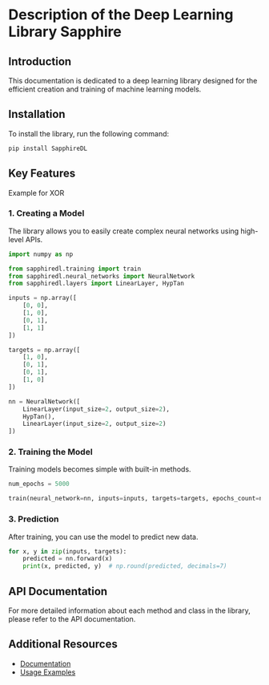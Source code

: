 # Description of the Deep Learning Library Sapphire

## Introduction
This documentation is dedicated to a deep learning library designed for the efficient creation and training of machine learning models.

## Installation
To install the library, run the following command:
```bash
pip install SapphireDL
```

## Key Features
Example for XOR

### 1. Creating a Model
The library allows you to easily create complex neural networks using high-level APIs.

```python
import numpy as np

from sapphiredl.training import train
from sapphiredl.neural_networks import NeuralNetwork
from sapphiredl.layers import LinearLayer, HypTan

inputs = np.array([
    [0, 0],
    [1, 0],
    [0, 1],
    [1, 1]
])

targets = np.array([
    [1, 0],
    [0, 1],
    [0, 1],
    [1, 0]
])

nn = NeuralNetwork([
    LinearLayer(input_size=2, output_size=2),
    HypTan(),
    LinearLayer(input_size=2, output_size=2)
])
```

### 2. Training the Model
Training models becomes simple with built-in methods.

```python
num_epochs = 5000

train(neural_network=nn, inputs=inputs, targets=targets, epochs_count=num_epochs)
```

### 3. Prediction
After training, you can use the model to predict new data.

```python
for x, y in zip(inputs, targets):
    predicted = nn.forward(x)
    print(x, predicted, y)  # np.round(predicted, decimals=7)
```

## API Documentation
For more detailed information about each method and class in the library, please refer to the API documentation.

## Additional Resources

- [Documentation](https://github.com/itbert/SapphireDL/documentation)
- [Usage Examples](https://github.com/itbert/SapphireDL)

